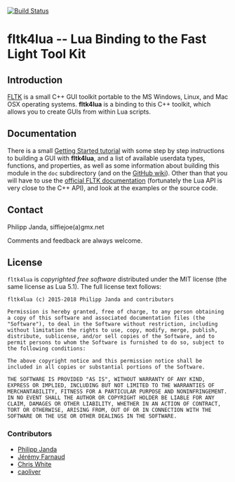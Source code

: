 [![Build Status](https://travis-ci.org/siffiejoe/lua-fltk4lua.svg?branch=master)](https://travis-ci.org/siffiejoe/lua-fltk4lua)

#         fltk4lua -- Lua Binding to the Fast Light Tool Kit         #

##                           Introduction                           ##

[FLTK][1] is a small C++ GUI toolkit portable to the MS Windows,
Linux, and Mac OSX operating systems. **fltk4lua** is a binding to
this C++ toolkit, which allows you to create GUIs from within Lua
scripts.

  [1]:  http://www.fltk.org/


##                           Documentation                          ##

There is a small [Getting Started tutorial][2] with some step by step
instructions to building a GUI with **fltk4lua**, and a list of
available userdata types, functions, and properties, as well as some
information about building this module in the `doc` subdirectory (and
on the [GitHub wiki][3]). Other than that you will have to use the
[official FLTK documentation][4] (fortunately the Lua API is very
close to the C++ API), and look at the examples or the source code.

  [2]:  https://github.com/siffiejoe/lua-fltk4lua/wiki/GettingStarted
  [3]:  https://github.com/siffiejoe/lua-fltk4lua/wiki
  [4]:  http://www.fltk.org/doc-1.3/index.html


##                              Contact                             ##

Philipp Janda, siffiejoe(a)gmx.net

Comments and feedback are always welcome.


##                              License                             ##

`fltk4lua` is *copyrighted free software* distributed under the MIT
license (the same license as Lua 5.1). The full license text follows:

    fltk4lua (c) 2015-2018 Philipp Janda and contributors

    Permission is hereby granted, free of charge, to any person obtaining
    a copy of this software and associated documentation files (the
    "Software"), to deal in the Software without restriction, including
    without limitation the rights to use, copy, modify, merge, publish,
    distribute, sublicense, and/or sell copies of the Software, and to
    permit persons to whom the Software is furnished to do so, subject to
    the following conditions:

    The above copyright notice and this permission notice shall be
    included in all copies or substantial portions of the Software.

    THE SOFTWARE IS PROVIDED "AS IS", WITHOUT WARRANTY OF ANY KIND,
    EXPRESS OR IMPLIED, INCLUDING BUT NOT LIMITED TO THE WARRANTIES OF
    MERCHANTABILITY, FITNESS FOR A PARTICULAR PURPOSE AND NONINFRINGEMENT.
    IN NO EVENT SHALL THE AUTHOR OR COPYRIGHT HOLDER BE LIABLE FOR ANY
    CLAIM, DAMAGES OR OTHER LIABILITY, WHETHER IN AN ACTION OF CONTRACT,
    TORT OR OTHERWISE, ARISING FROM, OUT OF OR IN CONNECTION WITH THE
    SOFTWARE OR THE USE OR OTHER DEALINGS IN THE SOFTWARE.

###                           Contributors                         ###

 - [Philipp Janda](https://github.com/siffiejoe)
 - [Jérémy Farnaud](https://github.com/remjey)
 - [Chris White](https://github.com/cxw42)
 - [caoliver](https://github.com/caoliver)

